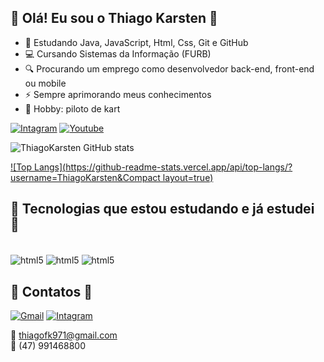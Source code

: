 ## 📌 Olá! Eu sou o Thiago Karsten 📌

- 🌱 Estudando Java, JavaScript, Html, Css, Git e GitHub
- 💻 Cursando Sistemas da Informação (FURB)
- 🔍 Procurando um emprego como desenvolvedor back-end, front-end ou mobile
- ⚡ Sempre aprimorando meus conhecimentos
- 🏁 Hobby: piloto de kart



[![Intagram](https://img.shields.io/badge/Instagram-E4405F?style=for-the-badge&logo=instagram&logoColor=white)](https://www.instagram.com/thiago_karsten/)
[![Youtube](https://img.shields.io/badge/YouTube-FF0000?style=for-the-badge&logo=youtube&logoColor=white)](https://www.youtube.com/channel/UCneDYw23fvR37N7AMdKvACA)

![ThiagoKarsten GitHub stats](https://github-readme-stats.vercel.app/api?username=ThiagoKarsten&show_icons=true&theme=radical)

[![Top Langs](https://github-readme-stats.vercel.app/api/top-langs/?username=ThiagoKarsten&Compact layout=true)](https://github.com/anuraghazra/github-readme-stats)


## 📌 Tecnologias que estou estudando e já estudei 📌

<div style="display: inline_block/"><br/>

  <img align="center" alt="html5" src="https://img.shields.io/badge/HTML5-E34F26?style=for-the-badge&logo=html5&logoColor=white" />
  <img align="center" alt="html5" src="https://img.shields.io/badge/CSS3-1572B6?style=for-the-badge&logo=css3&logoColor=white" />
  <img align="center" alt="html5" src="https://img.shields.io/badge/Java-ED8B00?style=for-the-badge&logo=openjdk&logoColor=white" />
  </div>
  
 ## 📌 Contatos 📌
 [![Gmail](https://img.shields.io/badge/Gmail-D14836?style=for-the-badge&logo=gmail&logoColor=white)]()
 [![Intagram](https://img.shields.io/badge/WhatsApp-25D366?style=for-the-badge&logo=whatsapp&logoColor=white)]()
 
📍 thiagofk971@gmail.com  
📍 (47) 991468800 
